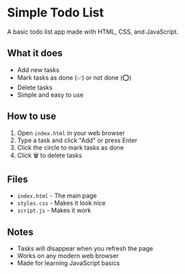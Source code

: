 # Simple Todo List

A basic todo list app made with HTML, CSS, and JavaScript.

## What it does

- Add new tasks
- Mark tasks as done (✅) or not done (⭕)
- Delete tasks
- Simple and easy to use

## How to use

1. Open `index.html` in your web browser
2. Type a task and click "Add" or press Enter
3. Click the circle to mark tasks as done
4. Click 🗑️ to delete tasks

## Files

- `index.html` - The main page
- `styles.css` - Makes it look nice
- `script.js` - Makes it work

## Notes

- Tasks will disappear when you refresh the page
- Works on any modern web browser
- Made for learning JavaScript basics
